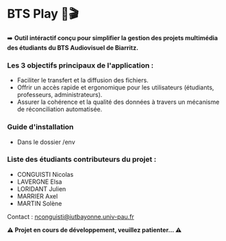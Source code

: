 # BTS Play 🎥🎬

➡️ **Outil intéractif conçu pour simplifier la gestion des projets multimédia des étudiants du BTS Audiovisuel de Biarritz.**

### Les 3 objectifs principaux de l'application :
- Faciliter le transfert et la diffusion des fichiers.  
- Offrir un accès rapide et ergonomique pour les utilisateurs (étudiants, professeurs, administrateurs).  
- Assurer la cohérence et la qualité des données à travers un mécanisme de réconciliation automatisée.

### Guide d'installation
- Dans le dossier /env

### Liste des étudiants contributeurs du projet :
- CONGUISTI Nicolas
- LAVERGNE Elsa
- LORIDANT Julien
- MARRIER Axel
- MARTIN Solène

Contact : nconguisti@iutbayonne.univ-pau.fr

 **⚠️ Projet en cours de développement, veuillez patienter... ⚠️**
